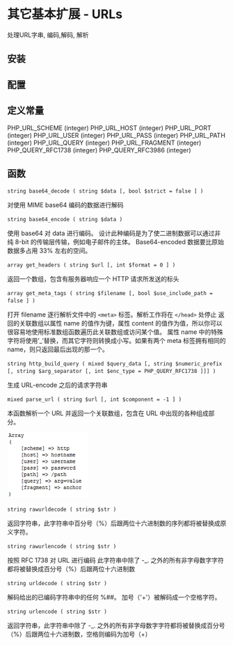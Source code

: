 # 其它基本扩展 - URLs

处理URL字串, 编码,解码, 解析

## 安装



## 配置



## 定义常量

PHP_URL_SCHEME (integer) 
PHP_URL_HOST (integer) 
PHP_URL_PORT (integer) 
PHP_URL_USER (integer) 
PHP_URL_PASS (integer) 
PHP_URL_PATH (integer) 
PHP_URL_QUERY (integer) 
PHP_URL_FRAGMENT (integer) 
PHP_QUERY_RFC1738 (integer) 
PHP_QUERY_RFC3986 (integer) 


## 函数 

`string base64_decode ( string $data [, bool $strict = false ] )`

对使用 MIME base64 编码的数据进行解码

`string base64_encode ( string $data )`

使用 base64 对 data 进行编码。
设计此种编码是为了使二进制数据可以通过非纯 8-bit 的传输层传输，例如电子邮件的主体。 
Base64-encoded 数据要比原始数据多占用 33% 左右的空间。 

`array get_headers ( string $url [, int $format = 0 ] )`

返回一个数组，包含有服务器响应一个 HTTP 请求所发送的标头

`array get_meta_tags ( string $filename [, bool $use_include_path = false ] )`

打开 filename 逐行解析文件中的 `<meta>` 标签。解析工作将在 `</head>` 处停止
返回的关联数组以属性 name 的值作为键，属性 content 的值作为值，所以你可以很容易地使用标准数组函数遍历此关联数组或访问某个值。 属性 name 中的特殊字符将使用‘_’替换，而其它字符则转换成小写。如果有两个 meta 标签拥有相同的 name，则只返回最后出现的那一个。

`string http_build_query ( mixed $query_data [, string $numeric_prefix [, string $arg_separator [, int $enc_type = PHP_QUERY_RFC1738 ]]] )`

生成 URL-encode 之后的请求字符串

`mixed parse_url ( string $url [, int $component = -1 ] )`

本函数解析一个 URL 并返回一个关联数组，包含在 URL 中出现的各种组成部分。 

![-w140](/_static/images/media/15936166612167/15936167667906.jpg)


`string rawurldecode ( string $str )`

返回字符串，此字符串中百分号（%）后跟两位十六进制数的序列都将被替换成原义字符。 

`string rawurlencode ( string $str )`

按照 RFC 1738 对 URL 进行编码
此字符串中除了 -_. 之外的所有非字母数字字符都将被替换成百分号（%）后跟两位十六进制数

`string urldecode ( string $str )`

解码给出的已编码字符串中的任何 %##。 加号（'+'）被解码成一个空格字符。 

`string urlencode ( string $str )`

返回字符串，此字符串中除了 -_. 之外的所有非字母数字字符都将被替换成百分号（%）后跟两位十六进制数，空格则编码为加号（+）

